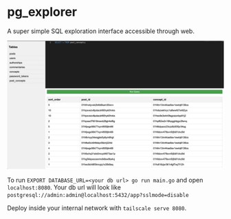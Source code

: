 # pg_explorer

A super simple SQL exploration interface accessible through web.

![screenshot](sql_explorer.webp)

To run `EXPORT DATABASE_URL=<your db url> go run main.go` and open `localhost:8080`. 
Your db url will look like `postgresql://admin:admin@localhost:5432/app?sslmode=disable`

Deploy inside your internal network with `tailscale serve 8080`. 
